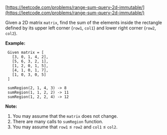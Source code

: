 [https://leetcode.com/problems/range-sum-query-2d-immutable/](https://leetcode.com/problems/range-sum-query-2d-immutable/)

Given a 2D matrix `matrix`, find the sum of the elements inside the rectangle defined by its upper left corner (`row1`, `col1`) and lower right corner (`row2`, `col2`).

**Example:**
```
 Given matrix = [
   [3, 0, 1, 4, 2],
   [5, 6, 3, 2, 1],
   [1, 2, 0, 1, 5],
   [4, 1, 0, 1, 7],
   [1, 0, 3, 0, 5]
 ]
 
 sumRegion(2, 1, 4, 3) -> 8
 sumRegion(1, 1, 2, 2) -> 11
 sumRegion(1, 2, 2, 4) -> 12
```

**Note:**
1. You may assume that the `matrix` does not change.
2. There are many calls to `sumRegion` function.
3. You may assume that `row1` ≤ `row2` and `col1` ≤ `col2`.
